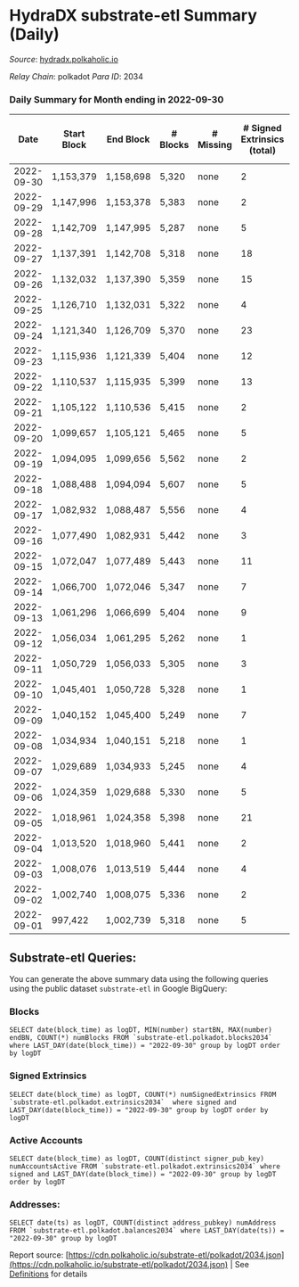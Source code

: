 # HydraDX substrate-etl Summary (Daily)

_Source_: [hydradx.polkaholic.io](https://hydradx.polkaholic.io)

*Relay Chain*: polkadot
*Para ID*: 2034



### Daily Summary for Month ending in 2022-09-30


| Date | Start Block | End Block | # Blocks | # Missing | # Signed Extrinsics (total) | # Active Accounts | # Addresses with Balances | # Events | # Transfers | # XCM Transfers In | # XCM Transfers Out |
| ---- | ----------- | --------- | -------- | --------- | --------------------------- | ----------------- | ------------------------- | -------- | ----------- | ------------------ | ------------------- |
| 2022-09-30 | 1,153,379 | 1,158,698 | 5,320 | none  | 2 | 2 | 21,147 | 16,212 |   |   |   |
| 2022-09-29 | 1,147,996 | 1,153,378 | 5,383 | none  | 2 | 2 |  | 16,465 |   |   |   |
| 2022-09-28 | 1,142,709 | 1,147,995 | 5,287 | none  | 5 | 4 |  | 16,125 | 2  |   |   |
| 2022-09-27 | 1,137,391 | 1,142,708 | 5,318 | none  | 18 | 12 |  | 16,306 |   |   |   |
| 2022-09-26 | 1,132,032 | 1,137,390 | 5,359 | none  | 15 | 7 |  | 16,372 | 4  |   |   |
| 2022-09-25 | 1,126,710 | 1,132,031 | 5,322 | none  | 4 | 4 |  | 16,285 |   |   |   |
| 2022-09-24 | 1,121,340 | 1,126,709 | 5,370 | none  | 23 | 10 |  | 16,427 |   |   |   |
| 2022-09-23 | 1,115,936 | 1,121,339 | 5,404 | none  | 12 | 6 |  | 16,550 |   |   |   |
| 2022-09-22 | 1,110,537 | 1,115,935 | 5,399 | none  | 13 | 7 |  | 16,483 |   |   |   |
| 2022-09-21 | 1,105,122 | 1,110,536 | 5,415 | none  | 2 | 2 |  | 16,561 |   |   |   |
| 2022-09-20 | 1,099,657 | 1,105,121 | 5,465 | none  | 5 | 4 |  | 16,655 |   |   |   |
| 2022-09-19 | 1,094,095 | 1,099,656 | 5,562 | none  | 2 | 2 | 21,143 | 17,000 |   |   |   |
| 2022-09-18 | 1,088,488 | 1,094,094 | 5,607 | none  | 5 | 5 | 21,143 | 17,080 |   |   |   |
| 2022-09-17 | 1,082,932 | 1,088,487 | 5,556 | none  | 4 | 3 | 21,143 | 16,987 |   |   |   |
| 2022-09-16 | 1,077,490 | 1,082,931 | 5,442 | none  | 3 | 1 | 21,143 | 16,640 |   |   |   |
| 2022-09-15 | 1,072,047 | 1,077,489 | 5,443 | none  | 11 | 5 | 21,143 | 16,600 |   |   |   |
| 2022-09-14 | 1,066,700 | 1,072,046 | 5,347 | none  | 7 | 6 | 21,143 | 16,369 |   |   |   |
| 2022-09-13 | 1,061,296 | 1,066,699 | 5,404 | none  | 9 | 3 | 21,142 | 16,479 |   |   |   |
| 2022-09-12 | 1,056,034 | 1,061,295 | 5,262 | none  | 1 | 1 | 21,142 | 16,037 |   |   |   |
| 2022-09-11 | 1,050,729 | 1,056,033 | 5,305 | none  | 3 | 3 |  | 16,232 |   |   |   |
| 2022-09-10 | 1,045,401 | 1,050,728 | 5,328 | none  | 1 | 1 |  | 16,230 |   |   |   |
| 2022-09-09 | 1,040,152 | 1,045,400 | 5,249 | none  | 7 | 5 |  | 16,071 |   |   |   |
| 2022-09-08 | 1,034,934 | 1,040,151 | 5,218 | none  | 1 | 1 |  | 15,904 |   |   |   |
| 2022-09-07 | 1,029,689 | 1,034,933 | 5,245 | none  | 4 | 4 | 21,140 | 15,990 |   |   |   |
| 2022-09-06 | 1,024,359 | 1,029,688 | 5,330 | none  | 5 | 3 | 21,140 | 16,311 |   |   |   |
| 2022-09-05 | 1,018,961 | 1,024,358 | 5,398 | none  | 21 | 12 | 21,140 | 16,511 | 2  |   |   |
| 2022-09-04 | 1,013,520 | 1,018,960 | 5,441 | none  | 2 | 2 | 21,139 | 16,637 |   |   |   |
| 2022-09-03 | 1,008,076 | 1,013,519 | 5,444 | none  | 4 | 4 | 21,139 | 16,587 |   |   |   |
| 2022-09-02 | 1,002,740 | 1,008,075 | 5,336 | none  | 2 | 2 | 21,139 | 16,323 |   |   |   |
| 2022-09-01 | 997,422 | 1,002,739 | 5,318 | none  | 5 | 4 | 21,139 | 16,214 |   |   |   |

## Substrate-etl Queries:
You can generate the above summary data using the following queries using the public dataset `substrate-etl` in Google BigQuery:


### Blocks
```
SELECT date(block_time) as logDT, MIN(number) startBN, MAX(number) endBN, COUNT(*) numBlocks FROM `substrate-etl.polkadot.blocks2034`  where LAST_DAY(date(block_time)) = "2022-09-30" group by logDT order by logDT
```


### Signed Extrinsics
```
SELECT date(block_time) as logDT, COUNT(*) numSignedExtrinsics FROM `substrate-etl.polkadot.extrinsics2034`  where signed and LAST_DAY(date(block_time)) = "2022-09-30" group by logDT order by logDT
```


### Active Accounts
```
SELECT date(block_time) as logDT, COUNT(distinct signer_pub_key) numAccountsActive FROM `substrate-etl.polkadot.extrinsics2034` where signed and LAST_DAY(date(block_time)) = "2022-09-30" group by logDT order by logDT
```


### Addresses:
```
SELECT date(ts) as logDT, COUNT(distinct address_pubkey) numAddress FROM `substrate-etl.polkadot.balances2034` where LAST_DAY(date(ts)) = "2022-09-30" group by logDT
```



Report source: [https://cdn.polkaholic.io/substrate-etl/polkadot/2034.json](https://cdn.polkaholic.io/substrate-etl/polkadot/2034.json) | See [Definitions](/DEFINITIONS.md) for details
